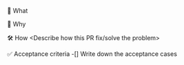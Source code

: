 📲 What
<Describe your PR is for what purpose>

🤔 Why
<Describe why is PR is needed>

🛠 How
<Describe how this PR fix/solve the problem>

✅ Acceptance criteria
-[] Write down the acceptance cases

